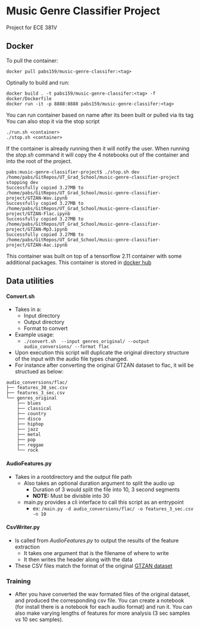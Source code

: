 # Music Genre Classifier Project

Project for ECE 381V

## Docker 
To pull the container:
```
docker pull pabs159/music-genre-classifer:<tag>
```

Optinally to build and run:

```
docker build . -t pabs159/music-genre-classifer:<tag> -f docker/Dockerfile
docker run -it -p 8888:8888 pabs159/music-genre-classifer:<tag>
```

You can run container based on name after its been built or pulled via its tag
You can also stop it via the stop script

``` 
./run.sh <container> 
./stop.sh <container>
```

If the container is already running then it will notify the user. 
When running the _stop.sh_ command it will copy the 4 notebooks out 
of the container and into the root of the project.

```
pabs:music-genre-classifier-project$ ./stop.sh dev
/home/pabs/GitRepos/UT_Grad_School/music-genre-classifier-project
stopping dev
Successfully copied 3.27MB to /home/pabs/GitRepos/UT_Grad_School/music-genre-classifier-project/GTZAN-Wav.ipynb
Successfully copied 3.27MB to /home/pabs/GitRepos/UT_Grad_School/music-genre-classifier-project/GTZAN-Flac.ipynb
Successfully copied 3.27MB to /home/pabs/GitRepos/UT_Grad_School/music-genre-classifier-project/GTZAN-Mp3.ipynb
Successfully copied 3.27MB to /home/pabs/GitRepos/UT_Grad_School/music-genre-classifier-project/GTZAN-Aac.ipynb
```

This container was built on top of a tensorflow 2.11 container with some additional packages. This container is stored in [docker hub](https://hub.docker.com/layers/pabs159/music-genre-classifer/dev/images/sha256-141420b5f2c40583fd5e9d7a49fba537d87fa4787a6f336e0085191e31dd1235?context=explore)

## Data utilities

#### Convert.sh 
- Takes in a:
  - Input directory
  - Output directory 
  - Format to convert 
- Example usage:
  - `./convert.sh  --input genres_original/ --output audio_conversions/ --format flac`
- Upon execution this script will duplicate the original directory structure of the input with the audio file types changed. 
- For instance after converting the original GTZAN dataset to flac, it will be structued as below: 

```
audio_conversions/flac/
├── features_30_sec.csv
├── features_3_sec.csv
└── genres_original
    ├── blues
    ├── classical
    ├── country
    ├── disco
    ├── hiphop
    ├── jazz
    ├── metal
    ├── pop
    ├── reggae
    └── rock
```

#### AudioFeatures.py

- Takes in a rootdirectory and the output file path
  - Also takes an optional duration argument to split the audio up 
    - Duration of 3 would split the file into 10, 3 second segments
    - **NOTE:** Must be divisble into 30
  - main.py provides a cli interface to call this script as an entrypoint  
    - ex: `/main.py -d audio_conversions/flac/ -o features_3_sec.csv -n 10`

#### CsvWriter.py
- Is called from _AudioFeatures.py_ to output the results of the feature extraction
  - It takes one argument that is the filename of where to write 
  - It then writes the header along with the data
- These CSV files match the format of the original [GTZAN dataset](https://www.kaggle.com/datasets/andradaolteanu/gtzan-dataset-music-genre-classification)

### Training 
- After you have converted the wav formated files of the original dataset, and produced the corresponding csv file. You can create a notebook (for install there is a notebook for each audio format) and run it. You can also make varying lengths of features for more analysis (3 sec samples vs 10 sec samples). 
